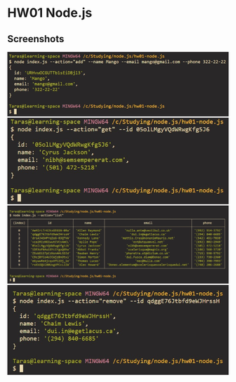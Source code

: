 # HW01 Node.js

## Screenshots

![Screenshot](https://raw.githubusercontent.com/TarasDer/hw01-nodejs/main/screenshots/add.jpg "Screenshot")
![Screenshot](https://raw.githubusercontent.com/TarasDer/hw01-nodejs/main/screenshots/get.jpg "Screenshot")
![Screenshot](https://raw.githubusercontent.com/TarasDer/hw01-nodejs/main/screenshots/list.jpg "Screenshot")
![Screenshot](https://raw.githubusercontent.com/TarasDer/hw01-nodejs/main/screenshots/remove.jpg "Screenshot")
